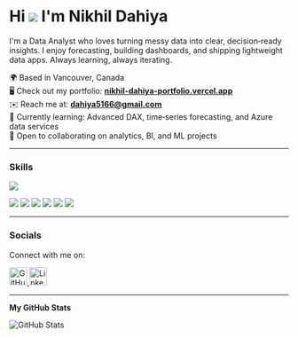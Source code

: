 # Hi ![](https://user-images.githubusercontent.com/18350557/176309783-0785949b-9127-417c-8b55-ab5a4333674e.gif) I'm Nikhil Dahiya

I'm a Data Analyst who loves turning messy data into clear, decision‑ready insights. I enjoy forecasting, building dashboards, and shipping lightweight data apps. Always learning, always iterating.

🌍 Based in Vancouver, Canada  
🖥️ Check out my portfolio: **[nikhil-dahiya-portfolio.vercel.app](https://nikhil-dahiya-portfolio.vercel.app/)**  
✉️ Reach me at: **dahiya5166@gmail.com**  
🧠 Currently learning: Advanced DAX, time‑series forecasting, and Azure data services  
🤝 Open to collaborating on analytics, BI, and ML projects

---

### Skills

<!-- Dev / tooling icons via skillicons (very reliable) -->
<p align="left">
  <img src="https://skillicons.dev/icons?i=py,r,postgres,mysql,sqlite,react,html,css,tailwind,git,github,vscode,azure" />
</p>

<!-- Analytics / DS libs via shields (covers pandas/numpy/sklearn/Excel/Power BI/Tableau) -->
<p align="left">
  <img src="https://img.shields.io/badge/pandas-150458?logo=pandas&logoColor=white&labelColor=150458" />
  <img src="https://img.shields.io/badge/NumPy-013243?logo=numpy&logoColor=white&labelColor=013243" />
  <img src="https://img.shields.io/badge/scikit--learn-F7931E?logo=scikit-learn&logoColor=white&labelColor=F7931E" />
  <img src="https://img.shields.io/badge/Excel-217346?logo=microsoft-excel&logoColor=white&labelColor=217346" />
  <img src="https://img.shields.io/badge/Power%20BI-F2C811?logo=powerbi&logoColor=000000&labelColor=F2C811" />
  <img src="https://img.shields.io/badge/Tableau-E97627?logo=tableau&logoColor=white&labelColor=E97627" />
</p>

---

### Socials

Connect with me on:

<p align="left">
<a href="https://github.com/nikhildahiyaa" target="_blank" rel="noreferrer">
<picture>
<source media="(prefers-color-scheme: dark)" srcset="https://raw.githubusercontent.com/danielcranney/readme-generator/main/public/icons/socials/github-dark.svg" />
<source media="(prefers-color-scheme: light)" srcset="https://raw.githubusercontent.com/danielcranney/readme-generator/main/public/icons/socials/github.svg" />
<img src="https://raw.githubusercontent.com/danielcranney/readme-generator/main/public/icons/socials/github.svg" width="32" height="32" alt="GitHub"/>
</picture>
</a>
<a href="https://www.linkedin.com/in/nikhil-dahiya/" target="_blank" rel="noreferrer">
<picture>
<source media="(prefers-color-scheme: dark)" srcset="https://raw.githubusercontent.com/danielcranney/readme-generator/main/public/icons/socials/linkedin-dark.svg" />
<source media="(prefers-color-scheme: light)" srcset="https://raw.githubusercontent.com/danielcranney/readme-generator/main/public/icons/socials/linkedin.svg" />
<img src="https://raw.githubusercontent.com/danielcranney/readme-generator/main/public/icons/socials/linkedin.svg" width="32" height="32" alt="LinkedIn"/>
</picture>
</a>
</p>

---

**My GitHub Stats**

![GitHub Stats](https://github-readme-streak-stats.herokuapp.com/?user=mahim2003&stroke=ffffff&background=1c1917&ring=0891b2&fire=0891b2&currStreakNum=ffffff&currStreakLabel=0891b2&sideNums=ffffff&sideLabels=ffffff&dates=ffffff&hide_border=true)
